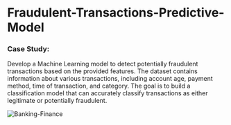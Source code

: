 # Fraudulent-Transactions-Predictive-Model

### Case Study:
Develop a Machine Learning model to detect potentially fraudulent transactions based on the provided features. 
The dataset contains information about various transactions, including account age, payment method, time of transaction, and category. 
The goal is to build a classification model that can accurately classify transactions as either legitimate or potentially fraudulent.

![Banking-Finance](https://github.com/SamienRaahhat/Fraudulent-Transactions-Predictive-Model/assets/145576062/b5675b76-b4fd-41e4-8e0a-386fbefef173)
